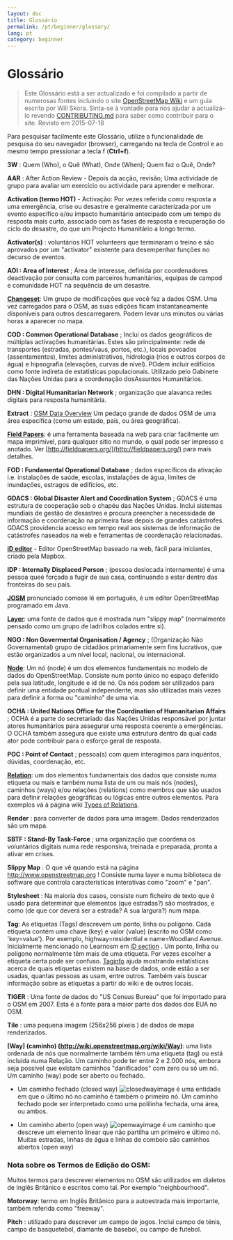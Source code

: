 ```yaml
---
layout: doc
title: Glossário 
permalink: /pt/beginner/glossary/
lang: pt
category: beginner
---
```


Glossário 
============

>Este Glossário está a ser actualizado e foi compilado a partir de numerosas fontes incluindo o site [OpenStreetMap Wiki](http://wiki.openstreetmap.org/wiki/Main_Page) e um guia escrito por Will Skora. Sinta-se à vontade para nos ajudar a actualizá-lo revendo [CONTRIBUTING.md](https://github.com/hotosm/learnosm/blob/gh-pages/CONTRIBUTING.md) para saber como contribuir para o site. 
> Revisto em 2015-07-18  

Para pesquisar facilmente este Glossário, utilize a funcionalidade de pesquisa do seu navegador (browser), carregando na tecla de Control e ao mesmo tempo pressionar a tecla f (**Ctrl+f**).  

**3W** : Quem (Who), o Quê (What), Onde (When); Quem faz o Quê, Onde?  

**AAR** : After Action Review - Depois da acção, revisão;  Uma actividade de grupo para avaliar um exercício ou actividade para aprender e melhorar.

**Activation (termo HOT)** - Activação: Por vezes referida como resposta a uma emergência, crise ou desastre e geralmente caracterizada por um evento específico e/ou impacto humanitário antecipado com um tempo de resposta mais curto, associado com as fases de resposta e recuperação do ciclo do desastre, do que um Projecto Humanitário a longo termo.

**Activator(s)** : voluntários HOT volunteers que terminaram o treino e são aprovados por um "activator" existente para desempenhar funções no decurso de eventos. 

**AOI : Area of Interest** ; Área de interesse, definida por coordenadores deactivação por consulta com parceiros humanitários, equipas de campod e comunidade HOT na sequência de um desastre.


**[Changeset](http://wiki.openstreetmap.org/wiki/Changeset)**: Um grupo de modificações que você fez a dados OSM. Uma vez carregados para o OSM, as suas edições ficam instantaneamente disponíveis para outros descarregarem. Podem levar uns minutos ou várias horas a aparecer no mapa.

**COD : Common Operational Database** ; Inclui os dados geográficos de múltiplas activações humanitárias. Estes são principalmente: rede de transportes (estradas, pontes/vaus, portos, etc.), locais povoados (assentamentos), limites administrativos, hidrologia (rios e outros corpos de água) e hipsografia (elevações, curvas de nível). POdem incluir edifícios como fonte indireta de estatísticas populacionais. Utilizado pelo Gabinete das Nações Unidas para a coordenação dosAssuntos Humanitários.

**DHN : Digital Humanitarian Network** ; organização que alavanca redes digitais para resposta humanitária.

**Extract** : [OSM Data Overview](/en/osm-data/data-overview/) Um pedaço grande de dados OSM de uma área específica (como um estado, país, ou área geográfica).

**[Field Papers](/en/mobile-mapping/field-papers/)**: é uma ferramenta baseada na web para criar facilmente um mapa imprimível, para qualquer sítio no mundo, o qual pode ser impresso e anotado. Ver [http://fieldpapers.org/](http://fieldpapers.org/) para mais detalhes. 

**FOD : Fundamental Operational Database** ; dados específicos da ativação i.e. instalações de saúde, escolas, instalações de água, limites de inundações, estragos de edifícios, etc.

**GDACS :  Global Disaster Alert and Coordination System** ; GDACS é uma estrutura de cooperação sob o chapéu das Nações Unidas. Inclui sistemas mundiais de gestão de desastres e procura preencher a necessidade de informação e coordenação na primeira fase depois de grandes catástrofes. GDACS providencia acesso em tempo real aos sistemas de informação de catástrofes naseados na web e ferramentas de coordenação relacionadas.

**[iD editor](/en/beginner/id-editor/)** - Editor OpenStreetMap baseado na web, fácil para iniciantes, criado pela Mapbox. 

**IDP : Internally Displaced Person** ; (pessoa deslocada internamente) é uma pessoa queé forçada a fugir de sua casa, continuando a estar dentro das fronteiras do seu país.

**[JOSM](https://josm.openstreetmap.de/)** pronunciado comose lê em português, é um editor OpenStreetMap programado em Java. 

**[Layer](http://wiki.openstreetmap.org/wiki/Layer)**: uma fonte de dados que é mostrada num "slippy map" (normalmente pensado como um grupo de ladrilhos colados entre si).

**NGO : Non Govermental Organisation / Agency** ; (Organização Não Governamental) grupo de cidadãos primariamente sem fins lucrativos, que estão organizados a um nível local, nacional, ou internacional.  

**[Node](http://wiki.openstreetmap.org/wiki/Node)**: Um nó (node) é um dos elementos fundamentais no modelo de dados do OpenStreetMap. Consiste num ponto único no espaço defenido pela sua latitude, longitude e id de nó. Os nós podem ser utilizados para definir uma entidade pontual independente, mas são utilizadas mais vezes para definir a forma ou "caminho" de uma via.

**OCHA : United Nations Office for the Coordination of Humanitarian Affairs** ; OCHA é a parte do secretariado das Nações Unidas responsável por juntar atores humanitários para assegurar uma resposta coerente a emergências. O OCHA também assegura que existe uma estrutura dentro da qual cada ator pode contribuir para o esforço geral de resposta.

**POC : Point of Contact** ; pessoa(s) com quem interagimos para inquéritos, dúvidas, coordenação, etc.

**[Relation](http://wiki.openstreetmap.org/wiki/Relation)**: um dos elementos fundamentais dos dados que consiste numa etiqueta ou mais e também numa lista de um ou mais nós (nodes), caminhos (ways) e/ou relações (relations) como membros que são usados para definir relações geográficas ou lógicas entre outros elementos. Para exemplos vá à página wiki [Types of Relations](http://wiki.openstreetmap.org/wiki/Types_of_relation). 

**Render** : para converter de dados para uma imagem. Dados renderizados são um mapa.

**SBTF : Stand-By Task-Force** ; uma organização que  coordena os voluntários digitais numa rede responsiva, treinada e preparada, pronta a ativar em crises.

**Slippy Map** : O que vê quando está na página  <http://www.openstreetmap.org> ! Consiste numa layer e numa biblioteca de software que controla características interativas como "zoom" e "pan".

**Stylesheet** : Na maioria dos casos, consiste num ficheiro de texto que é usado para determinar que elementos (que estradas?) são mostrados, e como (de que cor deverá ser a estrada? A sua largura?) num mapa.

**Tag**: As etiquetas (Tags) descrevem um ponto, linha ou polígono. Cada etiqueta contém uma chave (key) e valor (value) (escrito no OSM como 'key=value'). Por exemplo, highway=residential e name=Woodland Avenue. Inicialmente mencionado no Learnosm em [iD section](/en/beginner/id-editor/#basic-editing-with-id) . Um ponto, linha ou polígono normalmente têm mais de uma etiqueta. Por vezes escolher a etiqueta certa pode ser confuso. [Taginfo](https://taginfo.openstreetmap.org/) ajuda mostrando estatísticas acerca de quais etiquetas existem na base de dados, onde estão a ser usadas, quantas pessoas as usam, entre outros. Também vais buscar informação sobre as etiquetas a partir do wiki e de outros locais.

**TIGER** : Uma fonte de dados do "US Census Bureau" que foi importado para o OSM em 2007. Esta é a fonte para a maior parte dos dados dos EUA no OSM.

**Tile** : uma pequena imagem (256x256 píxeis ) de dados de mapa renderizados.

**[Way] (caminho) (http://wiki.openstreetmap.org/wiki/Way)**: uma lista ordenada de nós que normalmente também têm uma etiqueta (tag) ou está incluída numa Relação. Um caminho pode ter entre 2 e 2.000 nós, embora seja possível que existam caminhos "danificados" com zero ou só um nó. Um caminho (way) pode ser aberto ou fechado.  

* Um caminho fechado (closed way) ![closedwayimage](http://wiki.openstreetmap.org/w/images/thumb/e/ed/Mf_closed_way.svg/20px-Mf_closed_way.svg.png) é uma entidade em que o último nó no caminho é também o primeiro nó. Um caminho fechado pode ser interpretado como uma polilinha fechada, uma área, ou ambos. 

* Um caminho aberto (open way) ![openwayimage](http://wiki.openstreetmap.org/w/images/thumb/2/2a/Mf_way.svg/20px-Mf_way.svg.png) é um caminho que descreve um elemento linear que não partilha um primeiro e último nó. Muitas estradas, linhas de água e linhas de comboio são caminhos abertos (open way)
 
### Nota sobre os Termos de Edição do OSM:

Muitos termos para descrever elementos no OSM são utilizados em dialetos de Inglês Britânico e escritos como tal. Por exemplo "neighbourhood".

**Motorway**: termo em Inglês Britânico para a autoestrada mais importante, também referida como "freeway".

**Pitch** : utilizado para descrever um campo de jogos. Inclui campo de ténis, campo de basquetebol, diamante de basebol, ou campo de futebol.